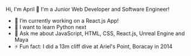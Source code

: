 Hi, I'm April 👋 I'm a Junior Web Developer and Software Engineer!
- 🔭 I’m currently working on a React.js App!
- 🌱 I want to learn Python next
- 💬 Ask me about JavaScript, HTML, CSS, React.js, Unreal Engine and Maya
- ⚡ Fun fact: I did a 13m cliff dive at Ariel's Point, Boracay in 2014
